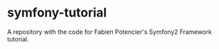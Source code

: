 symfony-tutorial
================

A repository with the code for Fabien Potencier's Symfony2 Framework tutorial.
